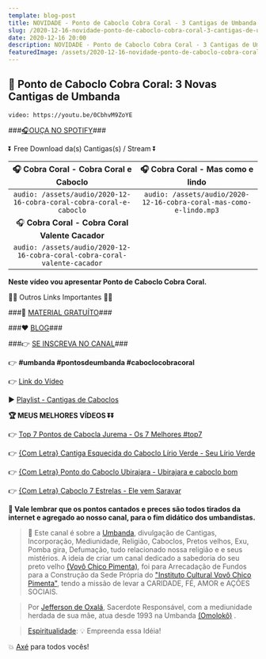 ```yaml
---
template: blog-post
title: NOVIDADE - Ponto de Caboclo Cobra Coral - 3 Cantigas de Umbanda
slug: /2020-12-16-novidade-ponto-de-caboclo-cobra-coral-3-cantigas-de-umbanda
date: 2020-12-16 20:00
description: NOVIDADE - Ponto de Caboclo Cobra Coral - 3 Cantigas de Umbanda
featuredImage: /assets/2020-12-16-novidade-ponto-de-caboclo-cobra-coral-3-cantigas-de-umbanda.jpg
---
```

## **👊 Ponto de Caboclo Cobra Coral: 3 Novas Cantigas de Umbanda**

<!-- #1: Embed through web URL -->
`video: https://youtu.be/0CbhvM9ZoYE`

###<a href='https://vovochicopimenta.cyou/spotify' target="_blank">🎧OUÇA NO SPOTIFY</a>###

⏬ Free Download da(s) Cantigas(s) / Stream ⏬

|🎧 __Cobra Coral - Cobra Coral e Caboclo__|🎧 __Cobra Coral - Mas como e lindo__|
| :---: | :---: |
|`audio: /assets/audio/2020-12-16-cobra-coral-cobra-coral-e-caboclo`|`audio: /assets/audio/2020-12-16-cobra-coral-mas-como-e-lindo.mp3`|
|🎧 __Cobra Coral - Cobra Coral Valente Cacador__||
|`audio: /assets/audio/2020-12-16-cobra-coral-cobra-coral-valente-cacador`||

**Neste vídeo vou apresentar Ponto de Caboclo Cobra Coral.**

🔽🔽 Outros Links Importantes 🔽🔽

###🎁 <a href='https://linktr.ee/vovochicopimenta' target="_blank">MATERIAL GRATUÍTO</a>###

###❤ <a href='https://vovochicopimenta.cyou/blog'>BLOG</a>###

###👉 <a href='https://www.youtube.com/channel/UCQdWrQlNuy2CAWrsGGDs_Wg?sub_confirmation=1' target="_blank">SE INSCREVA NO CANAL</a>###

👉 **#umbanda #pontosdeumbanda #caboclocobracoral**

👉 <a href='https://youtu.be/0CbhvM9ZoYE' target="_blank">Link do Vídeo</a>

▶ <a href='https://www.youtube.com/watch?v=0CbhvM9ZoYE&list=PL4hRMyhBiogPP0NnObqA1aeh5iIHaJNI1&index=2' target="_blank">Playlist - Cantigas de Caboclos</a>

**🏆 MEUS MELHORES VÍDEOS ⏬⏬**

👉 <a href='https://www.youtube.com/watch?v=n8qKWH0ZMcQ' target="_blank">Top 7 Pontos de Cabocla Jurema - Os 7 Melhores #top7</a>

👉 <a href='https://www.youtube.com/watch?v=lYETEisHP1Q' target="_blank">{Com Letra} Cantiga Esquecida do Caboclo Lírio Verde - Seu Lírio Verde</a>

👉 <a href='https://www.youtube.com/watch?v=rjkpR9qbGJk' target="_blank">{Com Letra} Ponto do Caboclo Ubirajara - Ubirajara e caboclo bom</a>

👉 <a href='https://www.youtube.com/watch?v=K9Iy-NslRXg' target="_blank">{Com Letra} Caboclo 7 Estrelas - Ele vem Saravar</a>

**🔴 Vale lembrar que os pontos cantados e preces são todos tirados da internet e agregado ao nosso canal, para o fim didático dos umbandistas.**

>🙏 Este canal é sobre a <a href='https://pt.wikipedia.org/wiki/Umbanda' target="_blank">Umbanda</a>, divulgação de Cantigas, Incorporação, Mediunidade, Religião, Caboclos, Pretos velhos, Exu, Pomba gira, Defumação, tudo relacionado nossa religião e  e seus mistérios.
A ideia de criar um canal dedicado a sabedoria do seu preto velho <a href='https://vovochicopimenta.cyou'>(Vovô Chico Pimenta)</a>, foi para Arrecadação de Fundos para a Construção da Sede Própria do <a href='https://vovochicopimenta.cyou'>"Instituto Cultural Vovô Chico Pimenta"</a>, tendo a missão de levar a CARIDADE, FÉ, AMOR e AÇÕES SOCIAIS.

>Por <a href='https://www.youtube.com/channel/UCvjsa9RBIztSUkd1JioCjJQ?sub_confirmation=1' target="_blank">Jefferson de Oxalá</a>, Sacerdote Responsável, com a mediunidade herdada de sua mãe, atua desde 1993 na Umbanda <a href='https://pt.wikipedia.org/wiki/Omolok%C3%B4' target="_blank">(Omolokô)</a> .

><a href='https://pt.wikipedia.org/wiki/Espiritualidade' target="_blank">Espiritualidade</a>: 💡 Empreenda essa Idéia!

💥 <a href='https://pt.wikipedia.org/wiki/Ax%C3%A9' target="_blank">Axé</a> para todos vocês!